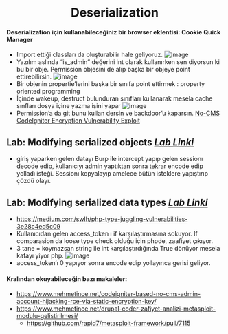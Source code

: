 <h1 align="center">Deserialization</h1>

#### Deserialization için kullanabileceğiniz bir browser eklentisi: Cookie Quick Manager

- Import ettiği classları da oluşturabilir hale geliyoruz.
![image](https://github.com/grealyve/MDISec-Web-Security-and-Hacking-Notes/assets/41903311/c58c8df7-fbe3-48a8-a15b-5941e92b9492)
- Yazılım aslında “is_admin” değerini int olarak kullanırken sen diyorsun ki bu bir obje. Permission objesini de alıp başka bir objeye point ettirebilirsin.
![image](https://github.com/grealyve/MDISec-Web-Security-and-Hacking-Notes/assets/41903311/98a4ebb2-be57-4dd8-afa1-e8e47a9ac90e)
- Bir objenin propertie’lerini başka bir sınıfa point ettirmek :  property oriented programming
- İçinde wakeup, destruct bulunduran sınıfları kullanarak mesela cache sınfları dosya içine yazma işini yapar
![image](https://github.com/grealyve/MDISec-Web-Security-and-Hacking-Notes/assets/41903311/47f26045-2ff0-4d18-b311-baf02af0787e)
- Permission’a da git bunu kullan dersin ve backdoor’u kaparsın.
[No-CMS CodeIgniter Encryption Vulnerability Exploit](https://www.youtube.com/watch?v=YYsisTQcxls)

## Lab: Modifying serialized objects [*Lab Linki*](https://portswigger.net/web-security/deserialization/exploiting/lab-deserialization-modifying-serialized-objects)
- giriş yaparken gelen datayı Burp ile intercept yapıp gelen sessionı decode edip, kullanıcıyı admin yaptıktan sonra tekrar encode edip
yolladı isteği. Sessionı kopyalayıp amelece bütün isteklere yapıştırıp çözdü olayı.

## Lab: Modifying serialized data types [*Lab Linki*](https://portswigger.net/web-security/deserialization/exploiting/lab-deserialization-modifying-serialized-data-types)
- https://medium.com/swlh/php-type-juggling-vulnerabilities-3e28c4ed5c09
- Kullanıcıdan gelen access_token ı if karşılaştırmasına sokuyor. If comparasion da loose type check olduğu için phpde, zaafiyet çıkıyor.
- 3 tane = koymazsan string ile int karşılaştırdığında True dönüyor mesela kafayı yiyor php.
![image](https://github.com/grealyve/MDISec-Web-Security-and-Hacking-Notes/assets/41903311/991bb550-28d7-4e44-9e20-cfe61223749e)
- access_token’ı 0 yapıyor sonra encode edip yollayınca gerisi geliyor.

#### Kralından okuyabileceğin bazı makaleler:
- https://www.mehmetince.net/codeigniter-based-no-cms-admin-account-hijacking-rce-via-static-encryption-key/
- https://www.mehmetince.net/drupal-coder-zafiyet-analizi-metasploit-modulu-gelistirilmesi/
  - https://github.com/rapid7/metasploit-framework/pull/7115

